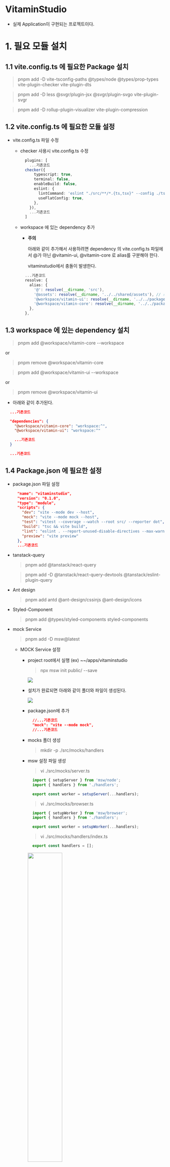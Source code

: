 # VitaminStudio

- 실제 Application이 구현되는 프로젝트이다.

# 1. 필요 모듈 설치

## 1.1 vite.config.ts 에 필요한 Package 설치

  > pnpm add -D vite-tsconfig-paths @types/node @types/prop-types vite-plugin-checker vite-plugin-dts

  > pnpm add -D less @svgr/plugin-jsx @svgr/plugin-svgo vite-plugin-svgr

  > pnpm add -D rollup-plugin-visualizer vite-plugin-compression

## 1.2 vite.config.ts 에 필요한 모듈 설정

- vite.config.ts 파일 수정

  - checker 사용시 vite.config.ts 수정

    ```ts
      plugins: [
        ...기존코드
      checker({
          typescript: true,
          terminal: false,
          enableBuild: false,
          eslint: {
            lintCommand: 'eslint "./src/**/*.{ts,tsx}" --config ./tsconfig.json',
            useFlatConfig: true,
          },
        }),
        ...기존코드
      ]
    ```
  - workspace 에 있는 dependency 추가
    * **주의**

      아래와 같이 추가해서 사용하려면 dependency 의 vite.config.ts 파일에서 @가 아닌 @vitamin-ui, @vitamin-core 로 alias를 구분해야 한다.

      vitaminstudio에서 충돌이 발생한다.

    ```ts
      ...기존코드
      resolve: {
        alias: {
          '@': resolve(__dirname, 'src'),
          '@assets': resolve(__dirname, '../../shared/assets'), // ✅ 절대 경로 사용
          '@workspace/vitamin-ui': resolve(__dirname, '../../packages/vitamin-ui/src'),  // 재 build 하지 않아도 수정된 사항이 바로 반영된다.
          '@workspace/vitamin-core': resolve(__dirname, '../../packages/vitamin-core/src'), // 재 build 하지 않아도 수정된 사항이 바로 반영된다.
        },
      },
    ```

## 1.3 workspace 에 있는 dependency 설치

  > pnpm add @workspace/vitamin-core --workspace

  or

  > pnpm remove @workspace/vitamin-core

  > pnpm add @workspace/vitamin-ui --workspace

  or

  > pnpm remove @workspace/vitamin-ui

  - 아래와 같이 추가된다.

  ```json
    ...기존코드

    "dependencies": {
      "@workspace/vitamin-core": "workspace:^",
      "@workspace/vitamin-ui": "workspace:^"

      ...기존코드
    }

    ...기존코드
  ```

## 1.4 Package.json 에 필요한 설정

- package.json 파일 설정

  ```json
    "name": "vitaminstudio",
    "version": "0.1.0",
    "type": "module",
    "scripts": {
      "dev": "vite --mode dev --host",
      "mock": "vite --mode mock --host",
      "test": "vitest --coverage --watch --root src/ --reporter dot",
      "build": "tsc && vite build",
      "lint": "eslint . --report-unused-disable-directives --max-warnings 0 --fix",
      "preview": "vite preview"
    },
    ...기존코드

  ```

- tanstack-query

  > pnpm add @tanstack/react-query

  > pnpm add -D @tanstack/react-query-devtools @tanstack/eslint-plugin-query

- Ant design

  > pnpm add antd @ant-design/cssinjs @ant-design/icons

- Styled-Component

  > pnpm add @types/styled-components styled-components

- mock Service

  > pnpm add -D msw@latest

  - MOCK Service 설정

    - project root에서 실행 (ex) ~~/apps/vitaminstudio

      > npx msw init public/ --save

      ![](./readme_images/2025-03-08-17-32-54.png)

    - 설치가 완료되면 아래와 같이 폴더와 파일이 생성된다.

      ![](./readme_images/2025-03-08-17-35-11.png)

    - package.json에 추가

      ```json
        //...기존코드
        "mock": "vite --mode mock",
        //...기존코드
      ```

    - mocks 폴더 생성

      > mkdir -p ./src/mocks/handlers


    - msw 설정 파일 생성

      > vi ./src/mocks/server.ts

        ```ts
          import { setupServer } from 'msw/node';
          import { handlers } from './handlers';

          export const worker = setupServer(...handlers);
        ```

      > vi ./src/mocks/browser.ts

        ```ts
          import { setupWorker } from 'msw/browser';
          import { handlers } from './handlers';

          export const worker = setupWorker(...handlers);
        ```

      > vi ./src/mocks/handlers/index.ts

        ```ts
          export const handlers = [];
        ```
      <img src="./readme_images/2025-03-08-18-16-31.png" width="50%" height="50%">

    - main.ts 에 MSW 관련 설정

      ```ts
        //...기존코드
        if (import.meta.env.MODE === 'mock') {
          // 'mock' 모드일 때만 worker를 시작합니다.
          const { worker } = await import('./mocks/browser');
          await worker.start({
            onUnhandledRequest: 'warn',
            serviceWorker: {
              url: '../public/mockServiceWorker.js', // 명시적으로 경로 지정
            },
          });
        }
        //...기존코드
      ```

      ![](./readme_images/2025-03-08-20-26-40.png)

- 기타 Package

  > pnpm add nprogress

  > pnpm add -D @types/nprogress

